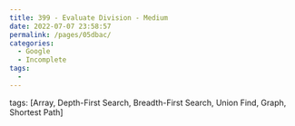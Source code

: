 ```yaml
---
title: 399 - Evaluate Division - Medium
date: 2022-07-07 23:58:57
permalink: /pages/05dbac/
categories:
  - Google
  - Incomplete
tags:
  - 
---
```

tags: [Array, Depth-First Search, Breadth-First Search, Union Find, Graph, Shortest Path]